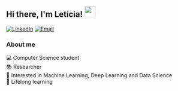 <h2>Hi there, I'm Letícia! <img src="https://github.com/piyushP7pravin/piyushP7pravin/blob/master/Hi.gif" width="29px"></h2>
<p>
  <a href="https://www.linkedin.com/in/leticia-balbi/"><img alt="LinkedIn" src="https://img.shields.io/badge/LinkedIn-Leticia%20Balbi-blue?style=flat-square&logo=linkedin"></a>
  <a href="mailto:leticia.balbi@icomp.com.ufam.edu.br">
    <img alt="Email" src="https://img.shields.io/badge/Email-leticia.balbi@icomp.com.ufam.edu.br-blue?style=flat-square&logo=gmail"></a>
</p>

### About me
  💻 Computer Science student <br>
  📚 Researcher <br>
  🔮 Interested in Machine Learning, Deep Learning and Data Science <br>
  🌱 Lifelong learning
  
  
